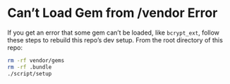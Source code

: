 # Can’t Load Gem from /vendor Error

If you get an error that some gem can’t be loaded, like `bcrypt_ext`, follow these steps to rebuild this repo’s dev setup. From the root directory of this repo:

```sh
rm -rf vendor/gems
rm -rf .bundle
./script/setup
```
